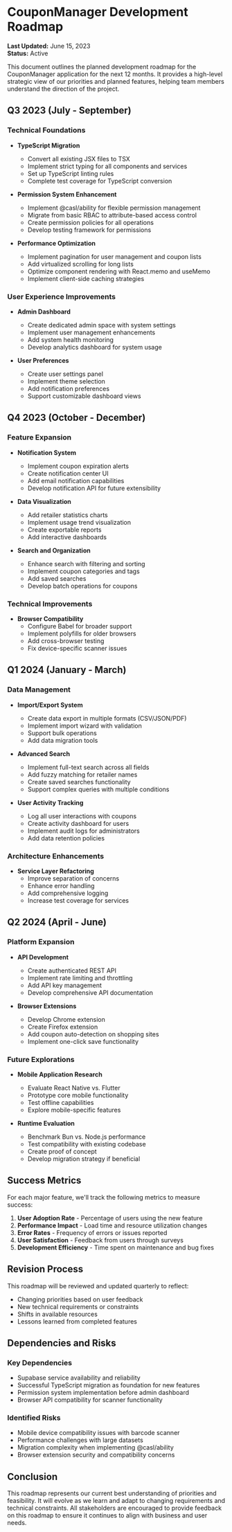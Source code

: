 # CouponManager Development Roadmap

**Last Updated:** June 15, 2023  
**Status:** Active

This document outlines the planned development roadmap for the CouponManager application for the next 12 months. It provides a high-level strategic view of our priorities and planned features, helping team members understand the direction of the project.

## Q3 2023 (July - September)

### Technical Foundations

- **TypeScript Migration**
  - Convert all existing JSX files to TSX
  - Implement strict typing for all components and services
  - Set up TypeScript linting rules
  - Complete test coverage for TypeScript conversion

- **Permission System Enhancement**
  - Implement @casl/ability for flexible permission management
  - Migrate from basic RBAC to attribute-based access control
  - Create permission policies for all operations
  - Develop testing framework for permissions

- **Performance Optimization**
  - Implement pagination for user management and coupon lists
  - Add virtualized scrolling for long lists
  - Optimize component rendering with React.memo and useMemo
  - Implement client-side caching strategies

### User Experience Improvements

- **Admin Dashboard**
  - Create dedicated admin space with system settings
  - Implement user management enhancements
  - Add system health monitoring
  - Develop analytics dashboard for system usage

- **User Preferences**
  - Create user settings panel
  - Implement theme selection
  - Add notification preferences
  - Support customizable dashboard views

## Q4 2023 (October - December)

### Feature Expansion

- **Notification System**
  - Implement coupon expiration alerts
  - Create notification center UI
  - Add email notification capabilities
  - Develop notification API for future extensibility

- **Data Visualization**
  - Add retailer statistics charts
  - Implement usage trend visualization
  - Create exportable reports
  - Add interactive dashboards

- **Search and Organization**
  - Enhance search with filtering and sorting
  - Implement coupon categories and tags
  - Add saved searches
  - Develop batch operations for coupons

### Technical Improvements

- **Browser Compatibility**
  - Configure Babel for broader support
  - Implement polyfills for older browsers
  - Add cross-browser testing
  - Fix device-specific scanner issues

## Q1 2024 (January - March)

### Data Management

- **Import/Export System**
  - Create data export in multiple formats (CSV/JSON/PDF)
  - Implement import wizard with validation
  - Support bulk operations
  - Add data migration tools

- **Advanced Search**
  - Implement full-text search across all fields
  - Add fuzzy matching for retailer names
  - Create saved searches functionality
  - Support complex queries with multiple conditions

- **User Activity Tracking**
  - Log all user interactions with coupons
  - Create activity dashboard for users
  - Implement audit logs for administrators
  - Add data retention policies

### Architecture Enhancements

- **Service Layer Refactoring**
  - Improve separation of concerns
  - Enhance error handling
  - Add comprehensive logging
  - Increase test coverage for services

## Q2 2024 (April - June)

### Platform Expansion

- **API Development**
  - Create authenticated REST API
  - Implement rate limiting and throttling
  - Add API key management
  - Develop comprehensive API documentation

- **Browser Extensions**
  - Develop Chrome extension
  - Create Firefox extension
  - Add coupon auto-detection on shopping sites
  - Implement one-click save functionality

### Future Explorations

- **Mobile Application Research**
  - Evaluate React Native vs. Flutter
  - Prototype core mobile functionality
  - Test offline capabilities
  - Explore mobile-specific features

- **Runtime Evaluation**
  - Benchmark Bun vs. Node.js performance
  - Test compatibility with existing codebase
  - Create proof of concept
  - Develop migration strategy if beneficial

## Success Metrics

For each major feature, we'll track the following metrics to measure success:

1. **User Adoption Rate** - Percentage of users using the new feature
2. **Performance Impact** - Load time and resource utilization changes
3. **Error Rates** - Frequency of errors or issues reported
4. **User Satisfaction** - Feedback from users through surveys
5. **Development Efficiency** - Time spent on maintenance and bug fixes

## Revision Process

This roadmap will be reviewed and updated quarterly to reflect:

- Changing priorities based on user feedback
- New technical requirements or constraints
- Shifts in available resources
- Lessons learned from completed features

## Dependencies and Risks

### Key Dependencies

- Supabase service availability and reliability
- Successful TypeScript migration as foundation for new features
- Permission system implementation before admin dashboard
- Browser API compatibility for scanner functionality

### Identified Risks

- Mobile device compatibility issues with barcode scanner
- Performance challenges with large datasets
- Migration complexity when implementing @casl/ability
- Browser extension security and compatibility concerns

## Conclusion

This roadmap represents our current best understanding of priorities and feasibility. It will evolve as we learn and adapt to changing requirements and technical constraints. All stakeholders are encouraged to provide feedback on this roadmap to ensure it continues to align with business and user needs. 